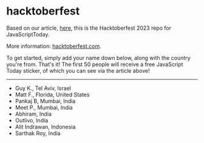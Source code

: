 # hacktoberfest

Based on our article, [here](https://blog.javascripttoday.com/blog/hacktoberfest-2023/), this is the Hacktoberfest 2023 repo for JavaScriptToday.

More information: [hacktoberfest.com](https://hacktoberfest.com/). 

To get started, simply add your name down below, along with the country you're from. That's it! The first 50 people will receive a free JavaScript Today sticker, of which you can see via the article above! 

___

- Guy K., Tel Aviv, Israel
- Matt F., Florida, United States
- Pankaj B, Mumbai, India
- Meet P., Mumbai, India
- Abhiram, India
- Outlivo, India
- Alit Indrawan, Indonesia
- Sarthak Roy, India
